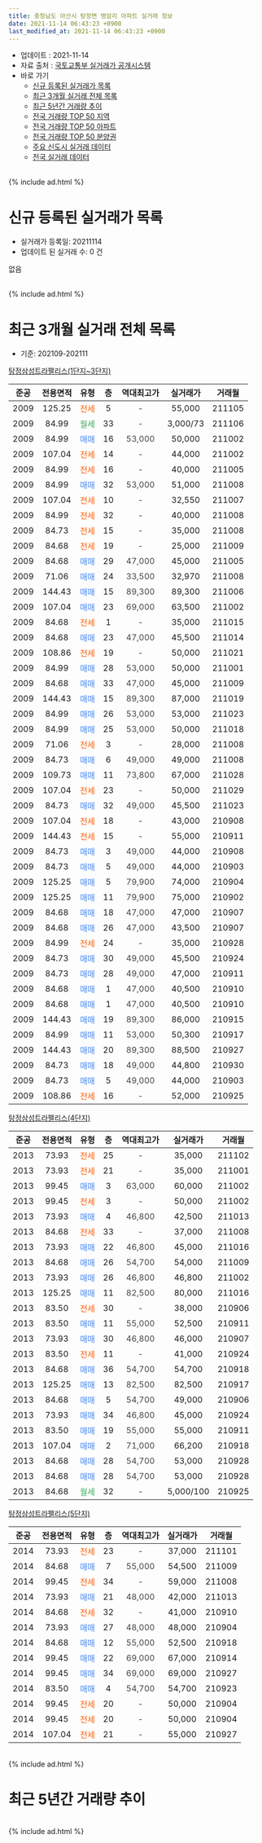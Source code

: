 ```yaml
---
title: 충청남도 아산시 탕정면 명암리 아파트 실거래 정보
date: 2021-11-14 06:43:23 +0900
last_modified_at: 2021-11-14 06:43:23 +0900
---
```


* 업데이트 : 2021-11-14
* 자료 출처 : [국토교통부 실거래가 공개시스템](http://rt.molit.go.kr)
* 바로 가기
    * [신규 등록된 실거래가 목록](#신규-등록된-실거래가-목록)
    * [최근 3개월 실거래 전체 목록](#최근-3개월-실거래-전체-목록)
    * [최근 5년간 거래량 추이](#최근-5년간-거래량-추이)
    * [전국 거래량 TOP 50 지역](https://inasie.github.io/apt-trade-info/최근-3개월-전국에서-가장-거래가-많이-발생한-지역)
    * [전국 거래량 TOP 50 아파트](https://inasie.github.io/apt-trade-info/최근-3개월-전국에서-가장-거래가-많이-발생한-아파트)
    * [전국 거래량 TOP 50 분양권](https://inasie.github.io/apt-trade-info/최근-3개월-전국에서-가장-거래가-많이-발생한-분양권)
    * [주요 신도시 실거래 데이터](https://inasie.github.io/apt-trade-info/주요-신도시)
    * [전국 실거래 데이터](https://inasie.github.io/apt-trade-info/전국)
<br>
{% include ad.html %}
<br>

# 신규 등록된 실거래가 목록
* 실거래가 등록일: 20211114
* 업데이트 된 실거래 수: 0 건

없음

<br>
{% include ad.html %}
<br>

# 최근 3개월 실거래 전체 목록
* 기준: 202109-202111


[탕정삼성트라팰리스(1단지~3단지)](https://search.naver.com/search.naver?query=%EC%B6%A9%EC%B2%AD%EB%82%A8%EB%8F%84+%EC%95%84%EC%82%B0%EC%8B%9C+%ED%83%95%EC%A0%95%EB%A9%B4+%EB%AA%85%EC%95%94%EB%A6%AC+%ED%83%95%EC%A0%95%EC%82%BC%EC%84%B1%ED%8A%B8%EB%9D%BC%ED%8C%B0%EB%A6%AC%EC%8A%A4%281%EB%8B%A8%EC%A7%80%7E3%EB%8B%A8%EC%A7%80%29)

|준공|전용면적|유형|층|역대최고가|실거래가|거래월|
|:---:|:---:|:---:|:---:|:---:|:---:|:---:|
|2009|125.25|<span style="color:#ff5a00">전세</span>|5|<span style="color:#444444">-</span>|55,000|211105|
|2009|84.99|<span style="color:#34a853">월세</span>|33|<span style="color:#444444">-</span>|3,000/73|211106|
|2009|84.99|<span style="color:#4285f3">매매</span>|16|<span style="color:#444444">53,000</span>|50,000|211002|
|2009|107.04|<span style="color:#ff5a00">전세</span>|14|<span style="color:#444444">-</span>|44,000|211002|
|2009|84.99|<span style="color:#ff5a00">전세</span>|16|<span style="color:#444444">-</span>|40,000|211005|
|2009|84.99|<span style="color:#4285f3">매매</span>|32|<span style="color:#444444">53,000</span>|51,000|211008|
|2009|107.04|<span style="color:#ff5a00">전세</span>|10|<span style="color:#444444">-</span>|32,550|211007|
|2009|84.99|<span style="color:#ff5a00">전세</span>|32|<span style="color:#444444">-</span>|40,000|211008|
|2009|84.73|<span style="color:#ff5a00">전세</span>|15|<span style="color:#444444">-</span>|35,000|211008|
|2009|84.68|<span style="color:#ff5a00">전세</span>|19|<span style="color:#444444">-</span>|25,000|211009|
|2009|84.68|<span style="color:#4285f3">매매</span>|29|<span style="color:#444444">47,000</span>|45,000|211005|
|2009|71.06|<span style="color:#4285f3">매매</span>|24|<span style="color:#444444">33,500</span>|32,970|211008|
|2009|144.43|<span style="color:#4285f3">매매</span>|15|<span style="color:#444444">89,300</span>|89,300|211006|
|2009|107.04|<span style="color:#4285f3">매매</span>|23|<span style="color:#444444">69,000</span>|63,500|211002|
|2009|84.68|<span style="color:#ff5a00">전세</span>|1|<span style="color:#444444">-</span>|35,000|211015|
|2009|84.68|<span style="color:#4285f3">매매</span>|23|<span style="color:#444444">47,000</span>|45,500|211014|
|2009|108.86|<span style="color:#ff5a00">전세</span>|19|<span style="color:#444444">-</span>|50,000|211021|
|2009|84.99|<span style="color:#4285f3">매매</span>|28|<span style="color:#444444">53,000</span>|50,000|211001|
|2009|84.68|<span style="color:#4285f3">매매</span>|33|<span style="color:#444444">47,000</span>|45,000|211009|
|2009|144.43|<span style="color:#4285f3">매매</span>|15|<span style="color:#444444">89,300</span>|87,000|211019|
|2009|84.99|<span style="color:#4285f3">매매</span>|26|<span style="color:#444444">53,000</span>|53,000|211023|
|2009|84.99|<span style="color:#4285f3">매매</span>|25|<span style="color:#444444">53,000</span>|50,000|211018|
|2009|71.06|<span style="color:#ff5a00">전세</span>|3|<span style="color:#444444">-</span>|28,000|211008|
|2009|84.73|<span style="color:#4285f3">매매</span>|6|<span style="color:#444444">49,000</span>|49,000|211008|
|2009|109.73|<span style="color:#4285f3">매매</span>|11|<span style="color:#444444">73,800</span>|67,000|211028|
|2009|107.04|<span style="color:#ff5a00">전세</span>|23|<span style="color:#444444">-</span>|50,000|211029|
|2009|84.73|<span style="color:#4285f3">매매</span>|32|<span style="color:#444444">49,000</span>|45,500|211023|
|2009|107.04|<span style="color:#ff5a00">전세</span>|18|<span style="color:#444444">-</span>|43,000|210908|
|2009|144.43|<span style="color:#ff5a00">전세</span>|15|<span style="color:#444444">-</span>|55,000|210911|
|2009|84.73|<span style="color:#4285f3">매매</span>|3|<span style="color:#444444">49,000</span>|44,000|210908|
|2009|84.73|<span style="color:#4285f3">매매</span>|5|<span style="color:#444444">49,000</span>|44,000|210903|
|2009|125.25|<span style="color:#4285f3">매매</span>|5|<span style="color:#444444">79,900</span>|74,000|210904|
|2009|125.25|<span style="color:#4285f3">매매</span>|11|<span style="color:#444444">79,900</span>|75,000|210902|
|2009|84.68|<span style="color:#4285f3">매매</span>|18|<span style="color:#444444">47,000</span>|47,000|210907|
|2009|84.68|<span style="color:#4285f3">매매</span>|26|<span style="color:#444444">47,000</span>|43,500|210907|
|2009|84.99|<span style="color:#ff5a00">전세</span>|24|<span style="color:#444444">-</span>|35,000|210928|
|2009|84.73|<span style="color:#4285f3">매매</span>|30|<span style="color:#444444">49,000</span>|45,500|210924|
|2009|84.73|<span style="color:#4285f3">매매</span>|28|<span style="color:#444444">49,000</span>|47,000|210911|
|2009|84.68|<span style="color:#4285f3">매매</span>|1|<span style="color:#444444">47,000</span>|40,500|210910|
|2009|84.68|<span style="color:#4285f3">매매</span>|1|<span style="color:#444444">47,000</span>|40,500|210910|
|2009|144.43|<span style="color:#4285f3">매매</span>|19|<span style="color:#444444">89,300</span>|86,000|210915|
|2009|84.99|<span style="color:#4285f3">매매</span>|11|<span style="color:#444444">53,000</span>|50,300|210917|
|2009|144.43|<span style="color:#4285f3">매매</span>|20|<span style="color:#444444">89,300</span>|88,500|210927|
|2009|84.73|<span style="color:#4285f3">매매</span>|18|<span style="color:#444444">49,000</span>|44,800|210930|
|2009|84.73|<span style="color:#4285f3">매매</span>|5|<span style="color:#444444">49,000</span>|44,000|210903|
|2009|108.86|<span style="color:#ff5a00">전세</span>|16|<span style="color:#444444">-</span>|52,000|210925|


<script async src="//pagead2.googlesyndication.com/pagead/js/adsbygoogle.js"></script>
<!-- 기본 -->
<ins class="adsbygoogle"
     style="display:block"
     data-ad-client="ca-pub-2446590836940007"
     data-ad-slot="1659523306"
     data-ad-format="auto"
     data-full-width-responsive="true"></ins>
<script>
(adsbygoogle = window.adsbygoogle || []).push({});
</script>


[탕정삼성트라팰리스(4단지)](https://search.naver.com/search.naver?query=%EC%B6%A9%EC%B2%AD%EB%82%A8%EB%8F%84+%EC%95%84%EC%82%B0%EC%8B%9C+%ED%83%95%EC%A0%95%EB%A9%B4+%EB%AA%85%EC%95%94%EB%A6%AC+%ED%83%95%EC%A0%95%EC%82%BC%EC%84%B1%ED%8A%B8%EB%9D%BC%ED%8C%B0%EB%A6%AC%EC%8A%A4%284%EB%8B%A8%EC%A7%80%29)

|준공|전용면적|유형|층|역대최고가|실거래가|거래월|
|:---:|:---:|:---:|:---:|:---:|:---:|:---:|
|2013|73.93|<span style="color:#ff5a00">전세</span>|25|<span style="color:#444444">-</span>|35,000|211102|
|2013|73.93|<span style="color:#ff5a00">전세</span>|21|<span style="color:#444444">-</span>|35,000|211001|
|2013|99.45|<span style="color:#4285f3">매매</span>|3|<span style="color:#444444">63,000</span>|60,000|211002|
|2013|99.45|<span style="color:#ff5a00">전세</span>|3|<span style="color:#444444">-</span>|50,000|211002|
|2013|73.93|<span style="color:#4285f3">매매</span>|4|<span style="color:#444444">46,800</span>|42,500|211013|
|2013|84.68|<span style="color:#ff5a00">전세</span>|33|<span style="color:#444444">-</span>|37,000|211008|
|2013|73.93|<span style="color:#4285f3">매매</span>|22|<span style="color:#444444">46,800</span>|45,000|211016|
|2013|84.68|<span style="color:#4285f3">매매</span>|26|<span style="color:#444444">54,700</span>|54,000|211009|
|2013|73.93|<span style="color:#4285f3">매매</span>|26|<span style="color:#444444">46,800</span>|46,800|211002|
|2013|125.25|<span style="color:#4285f3">매매</span>|11|<span style="color:#444444">82,500</span>|80,000|211016|
|2013|83.50|<span style="color:#ff5a00">전세</span>|30|<span style="color:#444444">-</span>|38,000|210906|
|2013|83.50|<span style="color:#4285f3">매매</span>|11|<span style="color:#444444">55,000</span>|52,500|210911|
|2013|73.93|<span style="color:#4285f3">매매</span>|30|<span style="color:#444444">46,800</span>|46,000|210907|
|2013|83.50|<span style="color:#ff5a00">전세</span>|11|<span style="color:#444444">-</span>|41,000|210924|
|2013|84.68|<span style="color:#4285f3">매매</span>|36|<span style="color:#444444">54,700</span>|54,700|210918|
|2013|125.25|<span style="color:#4285f3">매매</span>|13|<span style="color:#444444">82,500</span>|82,500|210917|
|2013|84.68|<span style="color:#4285f3">매매</span>|5|<span style="color:#444444">54,700</span>|49,000|210906|
|2013|73.93|<span style="color:#4285f3">매매</span>|34|<span style="color:#444444">46,800</span>|45,000|210924|
|2013|83.50|<span style="color:#4285f3">매매</span>|19|<span style="color:#444444">55,000</span>|55,000|210911|
|2013|107.04|<span style="color:#4285f3">매매</span>|2|<span style="color:#444444">71,000</span>|66,200|210918|
|2013|84.68|<span style="color:#4285f3">매매</span>|28|<span style="color:#444444">54,700</span>|53,000|210928|
|2013|84.68|<span style="color:#4285f3">매매</span>|28|<span style="color:#444444">54,700</span>|53,000|210928|
|2013|84.68|<span style="color:#34a853">월세</span>|32|<span style="color:#444444">-</span>|5,000/100|210925|

[탕정삼성트라팰리스(5단지)](https://search.naver.com/search.naver?query=%EC%B6%A9%EC%B2%AD%EB%82%A8%EB%8F%84+%EC%95%84%EC%82%B0%EC%8B%9C+%ED%83%95%EC%A0%95%EB%A9%B4+%EB%AA%85%EC%95%94%EB%A6%AC+%ED%83%95%EC%A0%95%EC%82%BC%EC%84%B1%ED%8A%B8%EB%9D%BC%ED%8C%B0%EB%A6%AC%EC%8A%A4%285%EB%8B%A8%EC%A7%80%29)

|준공|전용면적|유형|층|역대최고가|실거래가|거래월|
|:---:|:---:|:---:|:---:|:---:|:---:|:---:|
|2014|73.93|<span style="color:#ff5a00">전세</span>|23|<span style="color:#444444">-</span>|37,000|211101|
|2014|84.68|<span style="color:#4285f3">매매</span>|7|<span style="color:#444444">55,000</span>|54,500|211009|
|2014|99.45|<span style="color:#ff5a00">전세</span>|34|<span style="color:#444444">-</span>|59,000|211008|
|2014|73.93|<span style="color:#4285f3">매매</span>|21|<span style="color:#444444">48,000</span>|42,000|211013|
|2014|84.68|<span style="color:#ff5a00">전세</span>|32|<span style="color:#444444">-</span>|41,000|210910|
|2014|73.93|<span style="color:#4285f3">매매</span>|27|<span style="color:#444444">48,000</span>|48,000|210904|
|2014|84.68|<span style="color:#4285f3">매매</span>|12|<span style="color:#444444">55,000</span>|52,500|210918|
|2014|99.45|<span style="color:#4285f3">매매</span>|22|<span style="color:#444444">69,000</span>|67,000|210914|
|2014|99.45|<span style="color:#4285f3">매매</span>|34|<span style="color:#444444">69,000</span>|69,000|210927|
|2014|83.50|<span style="color:#4285f3">매매</span>|4|<span style="color:#444444">54,700</span>|54,700|210923|
|2014|99.45|<span style="color:#ff5a00">전세</span>|20|<span style="color:#444444">-</span>|50,000|210904|
|2014|99.45|<span style="color:#ff5a00">전세</span>|20|<span style="color:#444444">-</span>|50,000|210904|
|2014|107.04|<span style="color:#ff5a00">전세</span>|21|<span style="color:#444444">-</span>|55,000|210927|


<br>
{% include ad.html %}
<br>

# 최근 5년간 거래량 추이


<div style="width:100%;">
    <canvas id="deal_progress" height="200"></canvas>
</div>

<script>
new Chart(document.getElementById("deal_progress"), {
    type: 'line',
    data: {
        labels: ['201611','201612','201701','201702','201703','201704','201705','201706','201707','201708','201709','201710','201711','201712','201801','201802','201803','201804','201805','201806','201807','201808','201809','201810','201811','201812','201901','201902','201903','201904','201905','201906','201907','201908','201909','201910','201911','201912','202001','202002','202003','202004','202005','202006','202007','202008','202009','202010','202011','202012','202101','202102','202103','202104','202105','202106','202107','202108','202109','202110','202111'],
        datasets: [{
            label: '매매',
            pointRadius: 1,
            data: [10, 8, 1, 6, 3, 8, 11, 6, 14, 10, 6, 7, 2, 7, 8, 43, 20, 17, 5, 9, 4, 10, 3, 8, 9, 10, 26, 47, 38, 29, 19, 17, 12, 27, 27, 45, 113, 122, 51, 45, 39, 30, 50, 81, 81, 12, 32, 55, 75, 103, 25, 9, 30, 47, 44, 21, 15, 36, 30, 23, 0],
            borderColor: "rgba(255, 201, 14, 1)",
            backgroundColor: "rgba(255, 201, 14, 0.5)",
            fill: false,
            lineTension: 0
        },{
            label: '전월세',
            pointRadius: 1,
            data: [8, 10, 13, 18, 13, 15, 6, 12, 14, 9, 6, 12, 22, 12, 21, 18, 20, 20, 12, 8, 9, 13, 16, 14, 11, 20, 28, 21, 18, 14, 10, 17, 17, 10, 16, 7, 26, 41, 38, 43, 19, 24, 19, 33, 32, 11, 27, 23, 20, 39, 19, 26, 32, 66, 45, 19, 15, 27, 11, 14, 4],
            borderColor: "rgba(0, 141, 185, 1)",
            backgroundColor: "rgba(0, 141, 185, 0.5)",
            fill: false,
            lineTension: 0
        }
        ]
    },
    options: {
        responsive: true,
        title: {
            display: false
        },
        tooltips: {
            mode: 'index',
            intersect: false
        },
        hover: {
            mode: 'nearest',
            intersect: true
        },
        scales: {
            xAxes: [{
                display: true,
                scaleLabel: {
                    display: true,
                    labelString: '년/월'
                }
            }],
            yAxes: [{
                display: true,
                ticks: {
                    suggestedMin: 0,
                },
                scaleLabel: {
                    display: true,
                    labelString: '실거래 수'
                }
            }]
        }
    }
});

</script>


<br>
{% include ad.html %}
<br>

